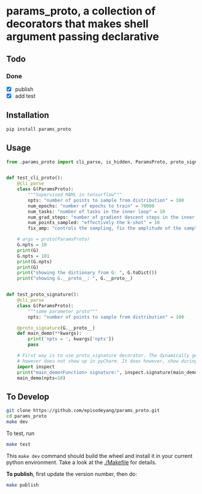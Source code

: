 # params_proto, a collection of decorators that makes shell argument passing declarative

## Todo

### Done
- [x] publish
- [x] add test

## Installation
```bash
pip install params_proto
```

## Usage

```python
from .params_proto import cli_parse, is_hidden, ParamsProto, proto_signature


def test_cli_proto():
    @cli_parse
    class G(ParamsProto):
        """Supervised MAML in tensorflow"""
        npts: "number of points to sample from distribution" = 100
        num_epochs: "number of epochs to train" = 70000
        num_tasks: "number of tasks in the inner loop" = 10
        num_grad_steps: "number of gradient descent steps in the inner loop" = 1
        num_points_sampled: "effectively the k-shot" = 10
        fix_amp: "controls the sampling, fix the amplitude of the sample distribution if True" = False

    # args = proto(ParamsProto)
    G.npts = 10
    print(G)
    G.npts = 101
    print(G.npts)
    print(G)
    print("showing the dictionary from G: ", G.toDict())
    print("showing G.__proto__: ", G.__proto__)


def test_proto_signature():
    @cli_parse
    class G(ParamsProto):
        """some parameter proto"""
        npts: "number of points to sample from distribution" = 100

    @proto_signature(G.__proto__)
    def main_demo(**kwargs):
        print('npts = ', kwargs['npts'])
        pass

    # First way is to use proto_signature decorator. The dynamically generated signature
    # however does not show up in pyCharm. It does however, show during run time.
    import inspect
    print("main_demo<Function> signature:", inspect.signature(main_demo))
    main_demo(npts=10)
```

## To Develop

```bash
git clone https://github.com/episodeyang/params_proto.git
cd params_proto
make dev
```

To test, run
```bash
make test
```

This `make dev` command should build the wheel and install it in your current python environment. Take a look at the [./Makefile](./Makefile) for details.

**To publish**, first update the version number, then do:
```bash
make publish
```
